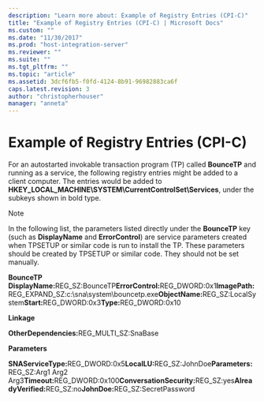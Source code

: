 ```yaml
---
description: "Learn more about: Example of Registry Entries (CPI-C)"
title: "Example of Registry Entries (CPI-C) | Microsoft Docs"
ms.custom: ""
ms.date: "11/30/2017"
ms.prod: "host-integration-server"
ms.reviewer: ""
ms.suite: ""
ms.tgt_pltfrm: ""
ms.topic: "article"
ms.assetid: 3dcf6fb5-f0fd-4124-8b91-96982883ca6f
caps.latest.revision: 3
author: "christopherhouser"
manager: "anneta"
---
```

# Example of Registry Entries (CPI-C)
For an autostarted invokable transaction program (TP) called **BounceTP** and running as a service, the following registry entries might be added to a client computer. The entries would be added to **HKEY_LOCAL_MACHINE\SYSTEM\CurrentControlSet\Services**, under the subkeys shown in bold type.  
  
> [!NOTE]
>  In the following list, the parameters listed directly under the **BounceTP** key (such as **DisplayName** and **ErrorControl**) are service parameters created when TPSETUP or similar code is run to install the TP. These parameters should be created by TPSETUP or similar code. They should not be set manually. 
  
 **BounceTP**  
 <strong>DisplayName:</strong>REG_SZ:BounceTP<strong>ErrorControl:</strong>REG_DWORD:0x1<strong>ImagePath:</strong>REG_EXPAND_SZ:c:\sna\system\bouncetp.exe<strong>ObjectName:</strong>REG_SZ:LocalSystem<strong>Start:</strong>REG_DWORD:0x3<strong>Type:</strong>REG_DWORD:0x10  
  
 **Linkage**  
  
 <strong>OtherDependencies:</strong>REG_MULTI_SZ:SnaBase  
  
 **Parameters**  
  
 <strong>SNAServiceType:</strong>REG_DWORD:0x5<strong>LocalLU:</strong>REG_SZ:JohnDoe<strong>Parameters:</strong>REG_SZ:Arg1 Arg2 Arg3<strong>Timeout:</strong>REG_DWORD:0x100<strong>ConversationSecurity:</strong>REG_SZ:yes<strong>AlreadyVerified:</strong>REG_SZ:no<strong>JohnDoe:</strong>REG_SZ:SecretPassword
